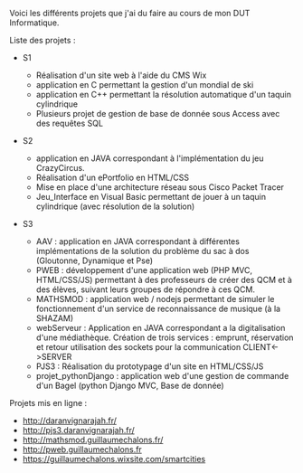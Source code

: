 Voici les différents projets que j'ai du faire au cours de mon DUT Informatique.

Liste des projets :

* S1
  * Réalisation d'un site web à l'aide du CMS Wix
  * application en C permettant la gestion d'un mondial de ski
  * application en C++ permettant la résolution automatique d'un taquin cylindrique
  * Plusieurs projet de gestion de base de donnée sous Access avec des requêtes SQL
  
* S2
  * application en JAVA correspondant à l'implémentation du jeu CrazyCircus.
  * Réalisation d'un ePortfolio en HTML/CSS
  * Mise en place d'une architecture réseau sous Cisco Packet Tracer
  * Jeu_Interface en Visual Basic permettant de jouer à un taquin cylindrique (avec résolution de la solution)
  
  
* S3 
  * AAV : application en JAVA correspondant à différentes implémentations de la solution du problème du sac à dos (Gloutonne, Dynamique et Pse)
  * PWEB : développement d'une application web (PHP MVC, HTML/CSS/JS) permettant à des professeurs de créer des QCM et à des élèves, suivant leurs groupes de répondre à ces QCM.
  * MATHSMOD : application web / nodejs permettant de simuler le fonctionnement d'un service de reconnaissance de musique (à la SHAZAM)
  * webServeur : Application en JAVA correspondant a la digitalisation d'une médiathèque. Création de trois services : emprunt, réservation et retour utilisation des sockets pour la communication CLIENT<->SERVER
  * PJS3 : Réalisation du prototypage d'un site en HTML/CSS/JS
  * projet_pythonDjango : application web d'une gestion de commande d'un Bagel (python Django MVC, Base de donnée) 



Projets mis en ligne :
* http://daranvignarajah.fr/
* http://pjs3.daranvignarajah.fr/
* http://mathsmod.guillaumechalons.fr/
* http://pweb.guillaumechalons.fr
* https://guillaumechalons.wixsite.com/smartcities

